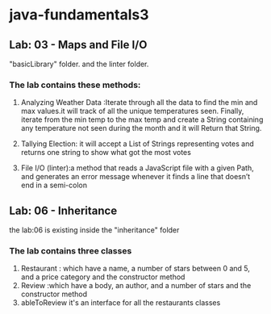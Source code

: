 # java-fundamentals3

## Lab: 03 - Maps and File I/O
 "basicLibrary" folder. and the linter folder.

### The lab contains these methods:
1. Analyzing Weather Data :Iterate through all the data to find the min and max values.it will track of all the unique temperatures seen.
Finally, iterate from the min temp to the max temp and create a String containing any temperature not seen during the month and it will Return that String.
   
2. Tallying Election: it will accept a List of Strings representing votes and returns one string to show what got the most votes

3. File I/O (linter):a method that reads a JavaScript file with a given Path, and generates an error message whenever it finds a line that doesn’t end in a semi-colon


## Lab: 06 - Inheritance
the lab:06 is existing inside the "inheritance" folder

### The lab contains three classes

1. Restaurant : which  have a name, a number of stars between 0 and 5, and a price category and the constructor method
2. Review :which  have a body, an author, and a number of stars and the constructor method
3. ableToReview it's an interface for all the restaurants classes
